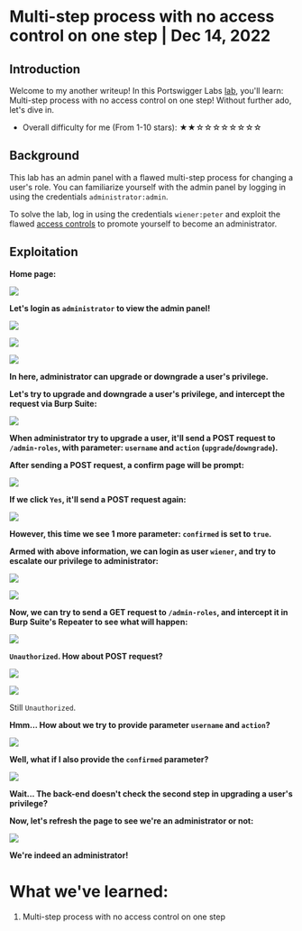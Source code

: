 # Multi-step process with no access control on one step | Dec 14, 2022

## Introduction

Welcome to my another writeup! In this Portswigger Labs [lab](https://portswigger.net/web-security/access-control/lab-multi-step-process-with-no-access-control-on-one-step), you'll learn: Multi-step process with no access control on one step! Without further ado, let's dive in.

- Overall difficulty for me (From 1-10 stars): ★★☆☆☆☆☆☆☆☆

## Background

This lab has an admin panel with a flawed multi-step process for changing a user's role. You can familiarize yourself with the admin panel by logging in using the credentials `administrator:admin`.

To solve the lab, log in using the credentials `wiener:peter` and exploit the flawed [access controls](https://portswigger.net/web-security/access-control) to promote yourself to become an administrator.

## Exploitation

**Home page:**

![](https://raw.githubusercontent.com/siunam321/CTF-Writeups/main/Portswigger-Labs/Access-Control/AC-12/images/Pasted%20image%2020221214031124.png)

**Let's login as `administrator` to view the admin panel!**

![](https://raw.githubusercontent.com/siunam321/CTF-Writeups/main/Portswigger-Labs/Access-Control/AC-12/images/Pasted%20image%2020221214031358.png)

![](https://raw.githubusercontent.com/siunam321/CTF-Writeups/main/Portswigger-Labs/Access-Control/AC-12/images/Pasted%20image%2020221214031406.png)

![](https://raw.githubusercontent.com/siunam321/CTF-Writeups/main/Portswigger-Labs/Access-Control/AC-12/images/Pasted%20image%2020221214031416.png)

**In here, administrator can upgrade or downgrade a user's privilege.**

**Let's try to upgrade and downgrade a user's privilege, and intercept the request via Burp Suite:**

![](https://raw.githubusercontent.com/siunam321/CTF-Writeups/main/Portswigger-Labs/Access-Control/AC-12/images/Pasted%20image%2020221214031539.png)

**When administrator try to upgrade a user, it'll send a POST request to `/admin-roles`, with parameter: `username` and `action` (`upgrade`/`downgrade`).**

**After sending a POST request, a confirm page will be prompt:**

![](https://raw.githubusercontent.com/siunam321/CTF-Writeups/main/Portswigger-Labs/Access-Control/AC-12/images/Pasted%20image%2020221214031734.png)

**If we click `Yes`, it'll send a POST request again:**

![](https://raw.githubusercontent.com/siunam321/CTF-Writeups/main/Portswigger-Labs/Access-Control/AC-12/images/Pasted%20image%2020221214031816.png)

**However, this time we see 1 more parameter: `confirmed` is set to `true`.**

**Armed with above information, we can login as user `wiener`, and try to escalate our privilege to administrator:**

![](https://raw.githubusercontent.com/siunam321/CTF-Writeups/main/Portswigger-Labs/Access-Control/AC-12/images/Pasted%20image%2020221214031950.png)

![](https://raw.githubusercontent.com/siunam321/CTF-Writeups/main/Portswigger-Labs/Access-Control/AC-12/images/Pasted%20image%2020221214031956.png)

**Now, we can try to send a GET request to `/admin-roles`, and intercept it in Burp Suite's Repeater to see what will happen:**

![](https://raw.githubusercontent.com/siunam321/CTF-Writeups/main/Portswigger-Labs/Access-Control/AC-12/images/Pasted%20image%2020221214032122.png)

**`Unauthorized`. How about POST request?**

![](https://raw.githubusercontent.com/siunam321/CTF-Writeups/main/Portswigger-Labs/Access-Control/AC-12/images/Pasted%20image%2020221214032156.png)

![](https://raw.githubusercontent.com/siunam321/CTF-Writeups/main/Portswigger-Labs/Access-Control/AC-12/images/Pasted%20image%2020221214032229.png)

Still `Unauthorized`.

**Hmm... How about we try to provide parameter `username` and `action`?**

![](https://raw.githubusercontent.com/siunam321/CTF-Writeups/main/Portswigger-Labs/Access-Control/AC-12/images/Pasted%20image%2020221214032513.png)

**Well, what if I also provide the `confirmed` parameter?**

![](https://raw.githubusercontent.com/siunam321/CTF-Writeups/main/Portswigger-Labs/Access-Control/AC-12/images/Pasted%20image%2020221214032618.png)

**Wait... The back-end doesn't check the second step in upgrading a user's privilege?**

**Now, let's refresh the page to see we're an administrator or not:**

![](https://raw.githubusercontent.com/siunam321/CTF-Writeups/main/Portswigger-Labs/Access-Control/AC-12/images/Pasted%20image%2020221214032738.png)

**We're indeed an administrator!**

# What we've learned:

1. Multi-step process with no access control on one step